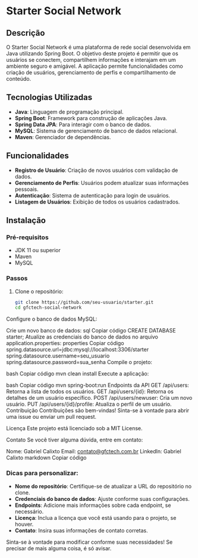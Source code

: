 # Starter Social Network

## Descrição
O Starter Social Network é uma plataforma de rede social desenvolvida em Java utilizando Spring Boot. O objetivo deste projeto é permitir que os usuários se conectem, compartilhem informações e interajam em um ambiente seguro e amigável. A aplicação permite funcionalidades como criação de usuários, gerenciamento de perfis e compartilhamento de conteúdo.

## Tecnologias Utilizadas
- **Java**: Linguagem de programação principal.
- **Spring Boot**: Framework para construção de aplicações Java.
- **Spring Data JPA**: Para interagir com o banco de dados.
- **MySQL**: Sistema de gerenciamento de banco de dados relacional.
- **Maven**: Gerenciador de dependências.

## Funcionalidades
- **Registro de Usuário**: Criação de novos usuários com validação de dados.
- **Gerenciamento de Perfis**: Usuários podem atualizar suas informações pessoais.
- **Autenticação**: Sistema de autenticação para login de usuários.
- **Listagem de Usuários**: Exibição de todos os usuários cadastrados.

## Instalação

### Pré-requisitos
- JDK 11 ou superior
- Maven
- MySQL

### Passos
1. Clone o repositório:
   ```bash
   git clone https://github.com/seu-usuario/starter.git
   cd gfctech-social-network
Configure o banco de dados MySQL:

Crie um novo banco de dados:
sql
Copiar código
CREATE DATABASE starter;
Atualize as credenciais do banco de dados no arquivo application.properties:
properties
Copiar código
spring.datasource.url=jdbc:mysql://localhost:3306/starter
spring.datasource.username=seu_usuario
spring.datasource.password=sua_senha
Compile o projeto:

bash
Copiar código
mvn clean install
Execute a aplicação:

bash
Copiar código
mvn spring-boot:run
Endpoints da API
GET /api/users: Retorna a lista de todos os usuários.
GET /api/users/{id}: Retorna os detalhes de um usuário específico.
POST /api/users/newuser: Cria um novo usuário.
PUT /api/users/{id}/profile: Atualiza o perfil de um usuário.
Contribuição
Contribuições são bem-vindas! Sinta-se à vontade para abrir uma issue ou enviar um pull request.

Licença
Este projeto está licenciado sob a MIT License.

Contato
Se você tiver alguma dúvida, entre em contato:

Nome: Gabriel Calixto
Email: contato@gfctech.com.br
LinkedIn: Gabriel Calixto
markdown
Copiar código

### Dicas para personalizar:
- **Nome do repositório**: Certifique-se de atualizar a URL do repositório no clone.
- **Credenciais do banco de dados**: Ajuste conforme suas configurações.
- **Endpoints**: Adicione mais informações sobre cada endpoint, se necessário.
- **Licença**: Inclua a licença que você está usando para o projeto, se houver.
- **Contato**: Insira suas informações de contato corretas.

Sinta-se à vontade para modificar conforme suas necessidades! Se precisar de mais alguma coisa, é só avisar.





